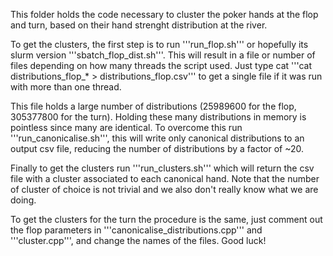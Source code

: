 This folder holds the code necessary to cluster the poker hands at the flop and turn, based on their hand strenght distribution at the river. 

To get the clusters, the first step is to run '''run_flop.sh''' or hopefully its slurm version '''sbatch_flop_dist.sh'''. This will result in a file or number of files depending on how many threads the script used. Just type cat '''cat distributions_flop_* > distributions_flop.csv''' to get a single file if it was run with more than one thread. 

This file holds a large number of distributions (25989600 for the flop, 305377800 for the turn). Holding these many distributions in memory is pointless since many are identical. To overcome this run '''run_canonicalise.sh''',  this will write only canonical distributions to an output csv file, reducing the number of distributions by a factor of ~20. 

Finally to get the clusters run '''run_clusters.sh''' which will return the csv file with a cluster associated to each canonical hand. Note that the number of cluster of choice is not trivial and we also don't really know what we are doing.

To get the clusters for the turn the procedure is the same, just comment out the flop parameters in '''canonicalise_distributions.cpp''' and '''cluster.cpp''', and change the names of the files. Good luck!